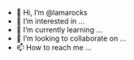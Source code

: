 - 👋 Hi, I’m @lamarocks
- 👀 I’m interested in ...
- 🌱 I’m currently learning ...
- 💞️ I’m looking to collaborate on ...
- 📫 How to reach me ...

<!---
lamarocks/lamarocks is a ✨ special ✨ repository because its `README.md` (this file) appears on your GitHub profile.
You can click the Preview link to take a look at your changes.
--->
